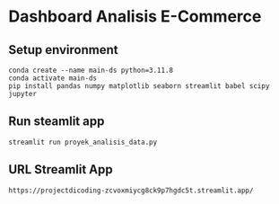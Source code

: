 # Dashboard Analisis E-Commerce

## Setup environment
```
conda create --name main-ds python=3.11.8
conda activate main-ds
pip install pandas numpy matplotlib seaborn streamlit babel scipy jupyter 
```

## Run steamlit app
```
streamlit run proyek_analisis_data.py
```

## URL Streamlit App
```
https://projectdicoding-zcvoxmiycg8ck9p7hgdc5t.streamlit.app/
